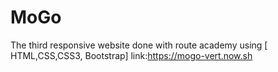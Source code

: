 # MoGo

The third responsive website done with route academy using [ HTML,CSS,CSS3, Bootstrap]
link:https://mogo-vert.now.sh
